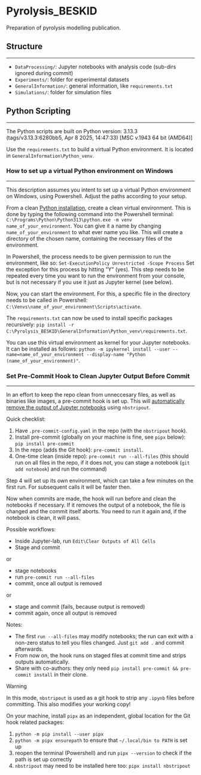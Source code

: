 # Pyrolysis_BESKID
Preparation of pyrolysis modelling publication.

## Structure
----------------------
- `DataProcessing/`: Jupyter notebooks with analysis code (sub-dirs ignored during commit)
- `Experiments/`: folder for experimental datasets  
- `GeneralInformation/`: general information, like `requirements.txt`   
- `Simulations/`: folder for simulation files


## Python Scripting
----------------------
The Python scripts are built on Python version: 3.13.3 (tags/v3.13.3:6280bb5, Apr  8 2025, 14:47:33) [MSC v.1943 64 bit (AMD64)]

Use the `requirements.txt` to build a virtual Python environment. It is located in `GeneralInformation\Python_venv`.


### How to set up a virtual Python environment on Windows
----------------------
This description assumes you intent to set up a virtual Python environment on Windows, using Powershell. Adjust the paths according to your setup.

From a clean [Python installation](https://www.python.org/downloads/), create a clean virtual environment. This is done by typing the following command into the Powershell terminal: ` C:\Programs\Python\Python313\python.exe -m venv name_of_your_environment`. You can give it a name by changing `name_of_your_environment` to what ever name you like. This will create a directory of the chosen name, containing the necessary files of the environment.

In Powershell, the process needs to be given permission to run the environment, like so:
`Set-ExecutionPolicy Unrestricted -Scope Process`
Set the exception for this process by hitting "Y" (yes). This step needs to be repeated every time you want to run the environment from your console, but is not necessary if you use it just as Jupyter kernel (see below).

Now, you can start the environment. For this, a specific file in the directory needs to be called in Powershell: `C:\Venvs\name_of_your_environment\Scripts\activate`.

The `requirements.txt` can now be used to install specific packages recursively: `pip install -r C:\Pyrolysis_BESKID\GeneralInformation\Python_venv\requirements.txt`.

You can use this virtual environment as kernel for your Jupyter notebooks. It can be installed as follows: `python -m ipykernel install --user --name=name_of_your_environment --display-name "Python (name_of_your_environment)"`.


### Set Pre-Commit Hook to Clean Jupyter Output Before Commit
----------------------

In an effort to keep the repo clean from unneccesary files, as well as binaries like images, a pre-commit hook is set up. This will [automatically remove the output of Jupyter notebooks](https://github.com/kynan/nbstripout) using `nbstripout`.

Quick checklist:

1. Have `.pre-commit-config.yaml` in the repo (with the `nbstripout` hook).
2. Install pre-commit (globally on your machine is fine, see `pipx` below): `pip install pre-commit`
3. In the repo (adds the Git hook): `pre-commit install`.
4. One-time clean (inside repo): `pre-commit run --all-files` (this should run on all files in the repo, if it does not, you can stage a notebook (`git add notebook`) and run the command)

Step 4 will set up its own environment, which can take a few minutes on the first run. For subsequent calls it will be faster then.

Now when commits are made, the hook will run before and clean the notebooks if necessary. If it removes the output of a notebook, the file is changed and the commit itself aborts. You need to run it again and, if the notebook is clean, it will pass.

Possible workflows:
- Inside Jupyter-lab, run `Edit\Clear Outputs of All Cells`
- Stage and commit

or

- stage notebooks
- run `pre-commit run --all-files`
- commit, once all output is removed

or
- stage and commit (fails, because output is removed)
- commit again, once all output is removed

Notes:

- The first `run --all-files` may modify notebooks; the run can exit with a non-zero status to tell you files changed. Just `git add .` and commit afterwards.
- From now on, the hook runs on staged files at commit time and strips outputs automatically.
- Share with co-authors: they only need `pip install pre-commit && pre-commit install` in their clone.

> [!WARNING]
>
> In this mode, `nbstripout` is used as a git hook to strip any `.ipynb` files
> before committing. This also modifies your working copy!



On your machine, install `pipx` as an independent, global location for the Git hook related packages:
1. `python -m pip install --user pipx`
2. `python -m pipx ensurepath` to ensure that `~/.local/bin to PATH` is set up
3. reopen the terminal (Powershell) and run `pipx --version` to check if the path is set up correctly
4. `nbstripout` may need to be installed here too: `pipx install nbstripout`
